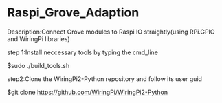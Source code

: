 # Raspi_Grove_Adaption
Description:Connect Grove modules to Raspi IO straightly(using RPi.GPIO and WiringPi libraries)

step 1:Install neccessary tools by typing the cmd_line 

  $sudo ./build_tools.sh

step2:Clone the WiringPi2-Python repository and follow its user guid

  $git clone https://github.com/WiringPi/WiringPi2-Python


